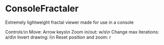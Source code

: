# ConsoleFractaler
Extremely lightweight fractal viewer made for use in a console

Controls:\n
Move: Arrow keys\n
Zoom in/out: w/s\n
Change max iterations: a/d\n
Invert drawing: i\n
Reset position and zoom: r
